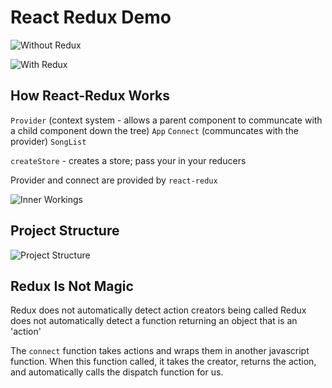 # React Redux Demo

![Without Redux]('songs/without-redux.png')

![With Redux]('songs/with-redux.png')

## How React-Redux Works

`Provider` (context system - allows a parent component to communcate with a child component down the tree)
`App`
`Connect` (communcates with the provider)
`SongList`

`createStore` - creates a store; pass your in your reducers

Provider and connect are provided by `react-redux`

![Inner Workings]('songs/with-redux-details.png)

## Project Structure

![Project Structure]('songs/project-structure.png)

## Redux Is Not Magic

Redux does not automatically detect action creators being called
Redux does not automatically detect a function returning an object that is an 'action'

The `connect` function takes actions and wraps them in another javascript function. When this function called, it takes the creator, returns the action, and automatically calls the dispatch function for us.
